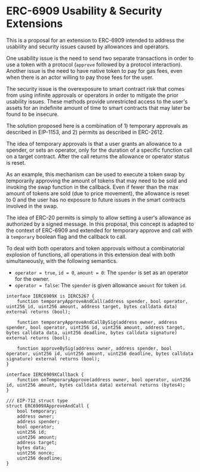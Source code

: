 # ERC-6909 Usability & Security Extensions

This is a proposal for an extension to ERC-6909 intended to address the usability and security issues caused by allowances and operators.

One usability issue is the need to send two separate transactions in order to use a token with a protocol (`approve` followed by a protocol interaction). Another issue is the need to have native token to pay for gas fees, even when there is an actor willing to pay those fees for the user.

The security issue is the overexposure to smart contract risk that comes from using infinite approvals or operators in order to mitigate the prior usability issues. These methods provide unrestricted access to the user's assets for an indefinite amount of time to smart contracts that may later be found to be insecure.

The solution proposed here is a combination of 1) temporary approvals as described in EIP-1153, and 2) permits as described in ERC-2612.

The idea of temporary approvals is that a user grants an allowance to a spender, or sets an operator, only for the duration of a specific function call on a target contract. After the call returns the allowance or operator status is reset.

As an example, this mechanism can be used to execute a token swap by temporarily approving the amount of tokens that may need to be sold and invoking the swap function in the callback. Even if fewer than the max amount of tokens are sold (due to price movement), the allowance is reset to 0 and the user has no exposure to future issues in the smart contracts involved in the swap.

The idea of ERC-20 permits is simply to allow setting a user's allowance as authorized by a signed message. In this proposal, this concept is adapted to the context of ERC-6909 and extended for temporary approve and call with a `temporary` boolean flag and the callback to call.

To deal with both operators and token approvals without a combinatorial explosion of functions, all operations in this extension deal with both simultaneously, with the following semantics.

- `operator = true`, `id = 0`, `amount = 0`: The `spender` is set as an operator for the owner.
- `operator = false`: The `spender` is given allowance `amount` for token `id`.

```solidity
interface IERC6909X is IERC5267 {
    function temporaryApproveAndCall(address spender, bool operator, uint256 id, uint256 amount, address target, bytes calldata data) external returns (bool);

    function temporaryApproveAndCallBySig(address owner, address spender, bool operator, uint256 id, uint256 amount, address target, bytes calldata data, uint256 deadline, bytes calldata signature) external returns (bool);

    function approveBySig(address owner, address spender, bool operator, uint256 id, uint256 amount, uint256 deadline, bytes calldata signature) external returns (bool);
}

interface IERC6909XCallback {
    function onTemporaryApprove(address owner, bool operator, uint256 id, uint256 amount, bytes calldata data) external returns (bytes4);
}

/// EIP-712 struct type
struct ERC6909XApproveAndCall {
    bool temporary;
    address owner;
    address spender;
    bool operator;
    uint256 id;
    uint256 amount;
    address target;
    bytes data;
    uint256 nonce;
    uint256 deadline;
}
```
